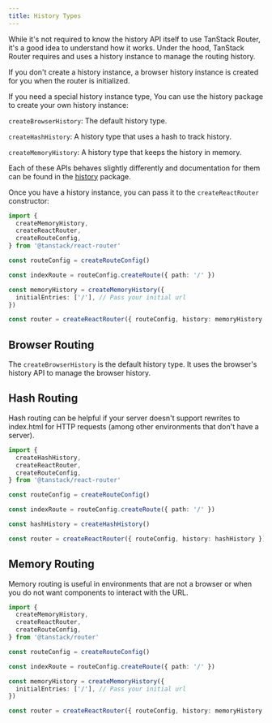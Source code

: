 ```yaml
---
title: History Types
---
```


While it's not required to know the history API itself to use TanStack Router, it's a good idea to understand how it works. Under the hood, TanStack Router requires and uses a history instance to manage the routing history.

If you don't create a history instance, a browser history instance is created for you when the router is initialized.

If you need a special history instance type, You can use the history package to create your own history instance:

`createBrowserHistory`: The default history type.

`createHashHistory`: A history type that uses a hash to track history.

`createMemoryHistory`: A history type that keeps the history in memory.

Each of these APIs behaves slightly differently and documentation for them can be found in the [history](https://github.com/remix-run/history) package.

Once you have a history instance, you can pass it to the `createReactRouter` constructor:

```ts
import {
  createMemoryHistory,
  createReactRouter,
  createRouteConfig,
} from '@tanstack/react-router'

const routeConfig = createRouteConfig()

const indexRoute = routeConfig.createRoute({ path: '/' })

const memoryHistory = createMemoryHistory({
  initialEntries: ['/'], // Pass your initial url
})

const router = createReactRouter({ routeConfig, history: memoryHistory })
```

## Browser Routing

The `createBrowserHistory` is the default history type. It uses the browser's history API to manage the browser history.

## Hash Routing

Hash routing can be helpful if your server doesn't support rewrites to index.html for HTTP requests (among other environments that don't have a server).

```ts
import {
  createHashHistory,
  createReactRouter,
  createRouteConfig,
} from '@tanstack/react-router'

const routeConfig = createRouteConfig()

const indexRoute = routeConfig.createRoute({ path: '/' })

const hashHistory = createHashHistory()

const router = createReactRouter({ routeConfig, history: hashHistory })
```

## Memory Routing

Memory routing is useful in environments that are not a browser or when you do not want components to interact with the URL.

```ts
import {
  createMemoryHistory,
  createReactRouter,
  createRouteConfig,
} from '@tanstack/router'

const routeConfig = createRouteConfig()

const indexRoute = routeConfig.createRoute({ path: '/' })

const memoryHistory = createMemoryHistory({
  initialEntries: ['/'], // Pass your initial url
})

const router = createReactRouter({ routeConfig, history: memoryHistory })
```
